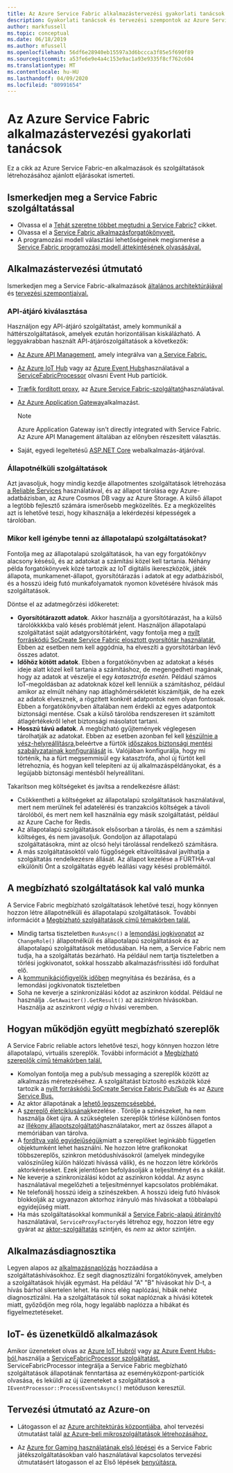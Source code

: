 ```yaml
---
title: Az Azure Service Fabric alkalmazástervezési gyakorlati tanácsok
description: Gyakorlati tanácsok és tervezési szempontok az Azure Service Fabric használatával történő alkalmazások és szolgáltatások fejlesztéséhez.
author: markfussell
ms.topic: conceptual
ms.date: 06/18/2019
ms.author: mfussell
ms.openlocfilehash: 56df6e28940eb15597a3d6bccca3f85e5f690f89
ms.sourcegitcommit: a53fe6e9e4a4c153e9ac1a93e9335f8cf762c604
ms.translationtype: MT
ms.contentlocale: hu-HU
ms.lasthandoff: 04/09/2020
ms.locfileid: "80991654"
---
```

# <a name="azure-service-fabric-application-design-best-practices"></a>Az Azure Service Fabric alkalmazástervezési gyakorlati tanácsok

Ez a cikk az Azure Service Fabric-en alkalmazások és szolgáltatások létrehozásához ajánlott eljárásokat ismerteti.
 
## <a name="get-familiar-with-service-fabric"></a>Ismerkedjen meg a Service Fabric szolgáltatással
* Olvassa el a [Tehát szeretne többet megtudni a Service Fabric?](service-fabric-content-roadmap.md) cikket.
* Olvassa el a [Service Fabric alkalmazásforgatókönyveit.](service-fabric-application-scenarios.md)
* A programozási modell választási lehetőségeinek megismerése a [Service Fabric programozási modell áttekintésének olvasásával.](service-fabric-choose-framework.md)



## <a name="application-design-guidance"></a>Alkalmazástervezési útmutató
Ismerkedjen meg a Service Fabric-alkalmazások [általános architektúrájával](https://docs.microsoft.com/azure/architecture/reference-architectures/microservices/service-fabric) és [tervezési szempontjaival.](https://docs.microsoft.com/azure/architecture/reference-architectures/microservices/service-fabric#design-considerations)

### <a name="choose-an-api-gateway"></a>API-átjáró kiválasztása
Használjon egy API-átjáró szolgáltatást, amely kommunikál a háttérszolgáltatások, amelyek ezután horizontálisan kiskálázható. A leggyakrabban használt API-átjárószolgáltatások a következők:

- [Az Azure API Management](https://docs.microsoft.com/azure/service-fabric/service-fabric-api-management-overview), amely integrálva van [a Service Fabric.](https://docs.microsoft.com/azure/service-fabric/service-fabric-tutorial-deploy-api-management)
- [Az Azure IoT Hub](https://docs.microsoft.com/azure/iot-hub/) vagy az [Azure Event Hubs](https://docs.microsoft.com/azure/event-hubs/)használatával a [ServiceFabricProcessor](https://github.com/Azure/azure-sdk-for-net/tree/master/sdk/eventhub/Microsoft.Azure.EventHubs.ServiceFabricProcessor) olvasni Event Hub partíciók.
- [Træfik fordított proxy](https://blogs.msdn.microsoft.com/azureservicefabric/2018/04/05/intelligent-routing-on-service-fabric-with-traefik/), az [Azure Service Fabric-szolgáltató](https://docs.traefik.io/v1.6/configuration/backends/servicefabric/)használatával.
- [Az Azure Application Gateway](https://docs.microsoft.com/azure/application-gateway/)alkalmazást.

   > [!NOTE] 
   > Azure Application Gateway isn't directly integrated with Service Fabric. Az Azure API Management általában az előnyben részesített választás.
- Saját, egyedi legeltetésű [ASP.NET Core](https://docs.microsoft.com/azure/service-fabric/service-fabric-reliable-services-communication-aspnetcore) webalkalmazás-átjáróval.

### <a name="stateless-services"></a>Állapotnélküli szolgáltatások
Azt javasoljuk, hogy mindig kezdje állapotmentes szolgáltatások létrehozása [a Reliable Services](https://docs.microsoft.com/azure/service-fabric/service-fabric-reliable-services-introduction) használatával, és az állapot tárolása egy Azure-adatbázisban, az Azure Cosmos DB vagy az Azure Storage. A külső állapot a legtöbb fejlesztő számára ismerősebb megközelítés. Ez a megközelítés azt is lehetővé teszi, hogy kihasználja a lekérdezési képességek a tárolóban.  

### <a name="when-to-use-stateful-services"></a>Mikor kell igénybe tenni az állapotalapú szolgáltatásokat?
Fontolja meg az állapotalapú szolgáltatások, ha van egy forgatókönyv alacsony késésű, és az adatokat a számítási közel kell tartania. Néhány példa forgatókönyvek közé tartozik az IoT digitális ikereszközök, játék állapota, munkamenet-állapot, gyorsítótárazás i adatok at egy adatbázisból, és a hosszú ideig futó munkafolyamatok nyomon követésére hívások más szolgáltatások.

Döntse el az adatmegőrzési időkeretet:

- **Gyorsítótárazott adatok**. Akkor használja a gyorsítótárazást, ha a külső tárolókkkkba való késés problémát jelent. Használjon állapotalapú szolgáltatást saját adatgyorsítótárként, vagy fontolja meg a [nyílt forráskódú SoCreate Service Fabric elosztott gyorsítótár használatát.](https://github.com/SoCreate/service-fabric-distributed-cache) Ebben az esetben nem kell aggódnia, ha elveszíti a gyorsítótárban lévő összes adatot.
- **Időhöz kötött adatok**. Ebben a forgatókönyvben az adatokat a késés ideje alatt közel kell tartania a számításhoz, de megengedheti magának, hogy az adatok at vészelje el egy *katasztrófa esetén.* Például számos IoT-megoldásban az adatoknak közel kell lenniük a számításhoz, például amikor az elmúlt néhány nap átlaghőmérsékletét kiszámítják, de ha ezek az adatok elvesznek, a rögzített konkrét adatpontok nem olyan fontosak. Ebben a forgatókönyvben általában nem érdekli az egyes adatpontok biztonsági mentése. Csak a külső tárolóba rendszeresen írt számított átlagértékekről lehet biztonsági másolatot tartani.  
- **Hosszú távú adatok**. A megbízható gyűjtemények véglegesen tárolhatják az adatokat. Ebben az esetben azonban fel kell [készülnie a vész-helyreállításra,](https://docs.microsoft.com/azure/service-fabric/service-fabric-disaster-recovery)beleértve a fürtök [időszakos biztonsági mentési szabályzatainak konfigurálását](https://docs.microsoft.com/azure/service-fabric/service-fabric-backuprestoreservice-configure-periodic-backup) is. Valójában konfigurálja, hogy mi történik, ha a fürt megsemmisül egy katasztrófa, ahol új fürtöt kell létrehoznia, és hogyan kell telepíteni az új alkalmazáspéldányokat, és a legújabb biztonsági mentésből helyreállítani.

Takarítson meg költségeket és javítsa a rendelkezésre állást:
- Csökkentheti a költségeket az állapotalapú szolgáltatások használatával, mert nem merülnek fel adatelérési és tranzakciós költségek a távoli tárolóból, és mert nem kell használnia egy másik szolgáltatást, például az Azure Cache for Redis.
- Az állapotalapú szolgáltatások elsősorban a tárolás, és nem a számítási költséges, és nem javasoljuk. Gondoljon az állapotalapú szolgáltatásokra, mint az olcsó helyi tárolással rendelkező számításra.
- A más szolgáltatásoktól való függőségek eltávolításával javíthatja a szolgáltatás rendelkezésre állását. Az állapot kezelése a FÜRTHA-val elkülöníti Önt a szolgáltatás egyéb leállási vagy késési problémáitól.

## <a name="how-to-work-with-reliable-services"></a>A megbízható szolgáltatások kal való munka
A Service Fabric megbízható szolgáltatások lehetővé teszi, hogy könnyen hozzon létre állapotnélküli és állapotalapú szolgáltatások. További információt a [Megbízható szolgáltatások című témakörben talál.](https://docs.microsoft.com/azure/service-fabric/service-fabric-reliable-services-introduction)
- Mindig tartsa tiszteletben `RunAsync()` a [lemondási jogkivonatot](https://docs.microsoft.com/azure/service-fabric/service-fabric-reliable-services-lifecycle#stateful-service-primary-swaps) az `ChangeRole()` állapotnélküli és állapotalapú szolgáltatások és az állapotalapú szolgáltatások metódusában. Ha nem, a Service Fabric nem tudja, ha a szolgáltatás bezárható. Ha például nem tartja tiszteletben a törlési jogkivonatot, sokkal hosszabb alkalmazásfrissítési idő fordulhat elő.
-    A [kommunikációfigyelők időben](https://docs.microsoft.com/azure/service-fabric/service-fabric-reliable-services-communication) megnyitása és bezárása, és a lemondási jogkivonatok tiszteletben
-    Soha ne keverje a szinkronizálási kódot az aszinkron kóddal. Például ne használja `.GetAwaiter().GetResult()` az aszinkron hívásokban. Használja az aszinkront *végig a* hívási veremben.

## <a name="how-to-work-with-reliable-actors"></a>Hogyan működjön együtt megbízható szereplők
A Service Fabric reliable actors lehetővé teszi, hogy könnyen hozzon létre állapotalapú, virtuális szereplők. További információt a [Megbízható szereplők című témakörben talál.](https://docs.microsoft.com/azure/service-fabric/service-fabric-reliable-actors-introduction)

- Komolyan fontolja meg a pub/sub messaging a szereplők között az alkalmazás méretezéséhez. A szolgáltatást biztosító eszközök közé tartozik a [nyílt forráskódú SoCreate Service Fabric Pub/Sub](https://service-fabric-pub-sub.socreate.it/) és az [Azure Service Bus.](https://docs.microsoft.com/azure/service-bus/)
- Az aktor állapotának a [lehető legszemcsésebbé.](https://docs.microsoft.com/azure/service-fabric/service-fabric-reliable-actors-state-management#best-practices)
- A [szereplő életciklusának](https://docs.microsoft.com/azure/service-fabric/service-fabric-reliable-actors-state-management#best-practices)kezelése . Törölje a színészeket, ha nem használja őket újra. A szükségtelen szereplők törlése különösen fontos az [illékony állapotszolgáltató](https://docs.microsoft.com/azure/service-fabric/service-fabric-reliable-actors-state-management#state-persistence-and-replication)használatakor, mert az összes állapot a memóriában van tárolva.
- A [fordítva való egyidejűségük](https://docs.microsoft.com/azure/service-fabric/service-fabric-reliable-actors-introduction#concurrency)miatt a szereplőket leginkább független objektumként lehet használni. Ne hozzon létre grafikonokat többszereplős, szinkron metódushívásokról (amelyek mindegyike valószínűleg külön hálózati hívássá válik), és ne hozzon létre körkörös aktorkéréseket. Ezek jelentősen befolyásolják a teljesítményt és a skálát.
- Ne keverje a szinkronizálási kódot az aszinkron kóddal. Az async használatával megelőzheti a teljesítménnyel kapcsolatos problémákat.
- Ne telefonálj hosszú ideig a színészekben. A hosszú ideig futó hívások blokkolják az ugyanazon aktorhoz irányuló más hívásokat a többalapú egyidejűség miatt.
- Ha más szolgáltatásokkal kommunikál a [Service Fabric-alapú átirányító](https://docs.microsoft.com/azure/service-fabric/service-fabric-reliable-services-communication-remoting) használatával, `ServiceProxyFactory`és létrehoz egy, hozzon létre egy gyárat az [aktor-szolgáltatás](https://docs.microsoft.com/azure/service-fabric/service-fabric-reliable-actors-using) szintjén, és *nem* az aktor szintjén.


## <a name="application-diagnostics"></a>Alkalmazásdiagnosztika
Legyen alapos az [alkalmazásnaplózás](https://docs.microsoft.com/azure/service-fabric/service-fabric-diagnostics-event-generation-app) hozzáadása a szolgáltatáshívásokhoz. Ez segít diagnosztizálni forgatókönyvek, amelyben a szolgáltatások hívják egymást. Ha például "A" "B" hívásokat hív D-t, a hívás bárhol sikertelen lehet. Ha nincs elég naplózási, hibák nehéz diagnosztizálni. Ha a szolgáltatások túl sokat naplóznak a hívási kötetek miatt, győződjön meg róla, hogy legalább naplózza a hibákat és figyelmeztetéseket.

## <a name="iot-and-messaging-applications"></a>IoT- és üzenetküldő alkalmazások
Amikor üzeneteket olvas az [Azure IoT Hubról](https://docs.microsoft.com/azure/iot-hub/) vagy [az Azure Event Hubs-ból,](https://docs.microsoft.com/azure/event-hubs/)használja a [ServiceFabricProcessor szolgáltatást.](https://github.com/Azure/azure-event-hubs/tree/master/samples/DotNet/Microsoft.Azure.EventHubs/ServiceFabricProcessor) ServiceFabricProcessor integrálja a Service Fabric megbízható szolgáltatások állapotának fenntartása az eseményközpont-partíciók olvasása, és leküldi az új üzeneteket a szolgáltatások a `IEventProcessor::ProcessEventsAsync()` metóduson keresztül.


## <a name="design-guidance-on-azure"></a>Tervezési útmutató az Azure-on
* Látogasson el az [Azure architektúrás központjába,](https://docs.microsoft.com/azure/architecture/microservices/) ahol tervezési útmutatást talál [az Azure-beli mikroszolgáltatások létrehozásához.](https://docs.microsoft.com/azure/architecture/microservices/)

* Az [Azure for Gaming használatának első lépései](https://docs.microsoft.com/gaming/azure/) és a Service Fabric játékszolgáltatásokban való használatával kapcsolatos tervezési útmutatásért látogasson el az Első lépések [benyújtásra.](https://docs.microsoft.com/gaming/azure/reference-architectures/multiplayer-synchronous-sf)
